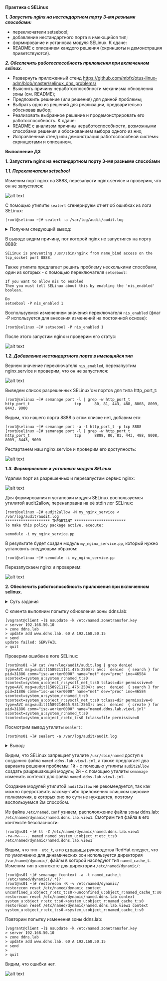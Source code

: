**Практика с SELinux**

***1. Запустить nginx на нестандартном порту 3-мя разными способами:***
- переключатели setsebool;
- добавление нестандартного порта в имеющийся тип;
- формирование и установка модуля SELinux.
К сдаче:
- README с описанием каждого решения (скриншоты и демонстрация приветствуются).

***2. Обеспечить работоспособность приложения при включенном selinux.***
- Развернуть приложенный стенд
https://github.com/mbfx/otus-linux-adm/blob/master/selinux_dns_problems/
- Выяснить причину неработоспособности механизма обновления зоны (см. README);
- Предложить решение (или решения) для данной проблемы;
- Выбрать одно из решений для реализации, предварительно обосновав выбор;
- Реализовать выбранное решение и продемонстрировать его работоспособность.
К сдаче:
- README с анализом причины неработоспособности, возможными способами решения и обоснованием выбора одного из них;
- Исправленный стенд или демонстрация работоспособной системы скриншотами и описанием.

**Выполнение ДЗ**

**1. Запустить nginx на нестандартном порту 3-мя разными способами**

***1.1. Переключатели setsebool***

Изменим порт nginx на 8888, перезапусти nginx.service и проверим, что он не запустился:

![alt text](screenshots/12-1.png)

С помощью утилиты `sealert` сгенерируем отчет об ошибках из лога SELinux:
```
[root@selinux ~]# sealert -a /var/log/audit/audit.log
```
<details>
  <summary>Получим следующий вывод:</summary>

```
100% done
found 1 alerts in /var/log/audit/audit.log
--------------------------------------------------------------------------------

SELinux is preventing /usr/sbin/nginx from name_bind access on the tcp_socket port 8888.

*****  Plugin bind_ports (92.2 confidence) suggests   ************************

If you want to allow /usr/sbin/nginx to bind to network port 8888
Then you need to modify the port type.
Do
# semanage port -a -t PORT_TYPE -p tcp 8888
    where PORT_TYPE is one of the following: http_cache_port_t, http_port_t, jboss_management_port_t, jboss_messaging_port_t, ntop_port_t, puppet_port_t.

*****  Plugin catchall_boolean (7.83 confidence) suggests   ******************

If you want to allow nis to enabled
Then you must tell SELinux about this by enabling the 'nis_enabled' boolean.

Do
setsebool -P nis_enabled 1

*****  Plugin catchall (1.41 confidence) suggests   **************************

If you believe that nginx should be allowed name_bind access on the port 8888 tcp_socket by default.
Then you should report this as a bug.
You can generate a local policy module to allow this access.
Do
allow this access for now by executing:
# ausearch -c 'nginx' --raw | audit2allow -M my-nginx
# semodule -i my-nginx.pp


Additional Information:
Source Context                system_u:system_r:httpd_t:s0
Target Context                system_u:object_r:unreserved_port_t:s0
Target Objects                port 8888 [ tcp_socket ]
Source                        nginx
Source Path                   /usr/sbin/nginx
Port                          8888
Host                          <Unknown>
Source RPM Packages           nginx-1.16.1-1.el7.x86_64
Target RPM Packages           
Policy RPM                    selinux-policy-3.13.1-266.el7.noarch
Selinux Enabled               True
Policy Type                   targeted
Enforcing Mode                Enforcing
Host Name                     selinux
Platform                      Linux selinux 3.10.0-957.12.2.el7.x86_64 #1 SMP
                              Tue May 14 21:24:32 UTC 2019 x86_64 x86_64
Alert Count                   3
First Seen                    2020-05-11 13:36:54 UTC
Last Seen                     2020-05-11 13:37:15 UTC
Local ID                      bbb0a01d-870b-493d-94c5-f5b89125c013

Raw Audit Messages
type=AVC msg=audit(1589204235.192:846): avc:  denied  { name_bind } for  pid=4518 comm="nginx" src=8888 scontext=system_u:system_r:httpd_t:s0 tcontext=system_u:object_r:unreserved_port_t:s0 tclass=tcp_socket permissive=0


type=SYSCALL msg=audit(1589204235.192:846): arch=x86_64 syscall=bind success=no exit=EACCES a0=6 a1=56417dc9b6b8 a2=10 a3=7fff89962340 items=0 ppid=1 pid=4518 auid=4294967295 uid=0 gid=0 euid=0 suid=0 fsuid=0 egid=0 sgid=0 fsgid=0 tty=(none) ses=4294967295 comm=nginx exe=/usr/sbin/nginx subj=system_u:system_r:httpd_t:s0 key=(null)

Hash: nginx,httpd_t,unreserved_port_t,tcp_socket,name_bind
```

</details>

В выводе видим причину, пот которой nginx не запустился на порту 8888:
```
SELinux is preventing /usr/sbin/nginx from name_bind access on the tcp_socket port 8888.
```
Также утилита предлагает решить проблему несколькими способами, один из которых - с помощью переключателя `setsebool`:
```
If you want to allow nis to enabled
Then you must tell SELinux about this by enabling the 'nis_enabled' boolean.

Do
setsebool -P nis_enabled 1
```
Воспользуемся изменением значения переключателя `nis_enabled` (флаг -P используется для внесения изменений на постоянной основе):
```
[root@selinux ~]# setsebool -P nis_enabled 1
```
После этого запустим nginx и проверим его статус:

![alt text](screenshots/12-2.png)

***1.2. Добавление нестандартного порта в имеющийся тип***

Вернем значение переключателя `nis_enabled`, перезапустим nginx.service и проверим, что он не запустился:

![alt text](screenshots/12-3.png)

Выведем список разрешенных SELinux'ом портов для типа http_port_t:
```
[root@selinux ~]# semanage port -l | grep -w http_port_t
http_port_t                    tcp      80, 81, 443, 488, 8008, 8009, 8443, 9000
```
Видим, что нашего порта 8888 в этом списке нет, добавим его:
```
[root@selinux ~]# semanage port -a -t http_port_t -p tcp 8888
[root@selinux ~]# semanage port -l | grep -w http_port_t
http_port_t                    tcp      8888, 80, 81, 443, 488, 8008, 8009, 8443, 9000
```
Рестартанем наш nginx.service и проверим его доступность:

![alt text](screenshots/12-4.png)

***1.3. Формирование и установка модуля SELinux***

Удалим порт из разрешенных и перезапустим сервис nginx:

![alt text](screenshots/12-5.png)

Для формирования и установки модуля SELinux воспользуемся утилитой audit2allow, перенаправив на её stdin лог SELinux:
```
[root@selinux ~]# audit2allow -M my_nginx_service < /var/log/audit/audit.log 
******************** IMPORTANT ***********************
To make this policy package active, execute:

semodule -i my_nginx_service.pp
```
В результате будет создан модуль `my_nginx_service.pp`, который нужно установить следующим образом:
```
[root@selinux ~]# semodule -i my_nginx_service.pp
```
Перезапускаем nginx и проверяем:

![alt text](screenshots/12-6.png)

**2. Обеспечить работоспособность приложения при включенном selinux.**

<details>
  <summary>Суть задания</summary>

```
  Инженер настроил следующую схему:

    ns01 - DNS-сервер (192.168.50.10);
    client - клиентская рабочая станция (192.168.50.15).

При попытке удаленно (с рабочей станции) внести изменения в зону ddns.lab происходит следующее:

[vagrant@client ~]$ nsupdate -k /etc/named.zonetransfer.key
> server 192.168.50.10
> zone ddns.lab
> update add www.ddns.lab. 60 A 192.168.50.15
> send
update failed: SERVFAIL
>

Инженер перепроверил содержимое конфигурационных файлов и, убедившись, что с ними всё в порядке, предположил, что данная ошибка связана с SELinux.

В данной работе предлагается разобраться с возникшей ситуацией.
Задание

    Выяснить причину неработоспособности механизма обновления зоны.
    Предложить решение (или решения) для данной проблемы.
    Выбрать одно из решений для реализации, предварительно обосновав выбор.
    Реализовать выбранное решение и продемонстрировать его работоспособность.
```

</details>

С клиента выполним попытку обновления зоны ddns.lab:
```
[vagrant@client ~]$ nsupdate -k /etc/named.zonetransfer.key
> server 192.168.50.10
> zone ddns.lab
> update add www.ddns.lab. 60 A 192.168.50.15
> send
update failed: SERVFAIL
> quit
```
Проверим ошибки в логе SELinux:
```
[root@ns01 ~]# cat /var/log/audit/audit.log | grep denied
type=AVC msg=audit(1589211171.476:2503): avc:  denied  { search } for  pid=31886 comm="isc-worker0000" name="net" dev="proc" ino=46584 scontext=system_u:system_r:named_t:s0 tcontext=system_u:object_r:sysctl_net_t:s0 tclass=dir permissive=0
type=AVC msg=audit(1589211171.476:2504): avc:  denied  { search } for  pid=31886 comm="isc-worker0000" name="net" dev="proc" ino=46584 scontext=system_u:system_r:named_t:s0 tcontext=system_u:object_r:sysctl_net_t:s0 tclass=dir permissive=0
type=AVC msg=audit(1589214645.931:2563): avc:  denied  { create } for  pid=31886 comm="isc-worker0000" name="named.ddns.lab.view1.jnl" scontext=system_u:system_r:named_t:s0 tcontext=system_u:object_r:etc_t:s0 tclass=file permissive=0
```

Посмотрим вывод утилиты `sealert`:
```
[root@ns01 ~]# sealert -a /var/log/audit/audit.log
```
<details>
  <summary>Вывод:</summary>

```
100% done
found 2 alerts in /var/log/audit/audit.log
--------------------------------------------------------------------------------

SELinux is preventing /usr/sbin/named from search access on the directory net.

*****  Plugin catchall (100. confidence) suggests   **************************

If you believe that named should be allowed search access on the net directory by default.
Then you should report this as a bug.
You can generate a local policy module to allow this access.
Do
allow this access for now by executing:
# ausearch -c 'isc-worker0000' --raw | audit2allow -M my-iscworker0000
# semodule -i my-iscworker0000.pp


Additional Information:
Source Context                system_u:system_r:named_t:s0
Target Context                system_u:object_r:sysctl_net_t:s0
Target Objects                net [ dir ]
Source                        isc-worker0000
Source Path                   /usr/sbin/named
Port                          <Unknown>
Host                          <Unknown>
Source RPM Packages           bind-9.11.4-16.P2.el7_8.2.x86_64
Target RPM Packages           
Policy RPM                    selinux-policy-3.13.1-229.el7_6.12.noarch
Selinux Enabled               True
Policy Type                   targeted
Enforcing Mode                Enforcing
Host Name                     ns01
Platform                      Linux ns01 3.10.0-957.12.2.el7.x86_64 #1 SMP Tue
                              May 14 21:24:32 UTC 2019 x86_64 x86_64
Alert Count                   1
First Seen                    2020-05-11 15:32:51 UTC
Last Seen                     2020-05-11 15:32:51 UTC
Local ID                      10882f72-f2f1-49ac-bc97-43f2a343de62

Raw Audit Messages
type=AVC msg=audit(1589211171.476:2503): avc:  denied  { search } for  pid=31886 comm="isc-worker0000" name="net" dev="proc" ino=46584 scontext=system_u:system_r:named_t:s0 tcontext=system_u:object_r:sysctl_net_t:s0 tclass=dir permissive=0


type=SYSCALL msg=audit(1589211171.476:2503): arch=x86_64 syscall=open success=no exit=EACCES a0=7f3cc3330760 a1=0 a2=1b6 a3=24 items=0 ppid=31884 pid=31886 auid=4294967295 uid=25 gid=25 euid=25 suid=25 fsuid=25 egid=25 sgid=25 fsgid=25 tty=(none) ses=4294967295 comm=isc-worker0000 exe=/usr/sbin/named subj=system_u:system_r:named_t:s0 key=(null)

Hash: isc-worker0000,named_t,sysctl_net_t,dir,search

--------------------------------------------------------------------------------

SELinux is preventing /usr/sbin/named from create access on the file named.ddns.lab.view1.jnl.

*****  Plugin catchall_labels (83.8 confidence) suggests   *******************

If you want to allow named to have create access on the named.ddns.lab.view1.jnl file
Then you need to change the label on named.ddns.lab.view1.jnl
Do
# semanage fcontext -a -t FILE_TYPE 'named.ddns.lab.view1.jnl'
where FILE_TYPE is one of the following: dnssec_trigger_var_run_t, ipa_var_lib_t, krb5_host_rcache_t, krb5_keytab_t, named_cache_t, named_log_t, named_tmp_t, named_var_run_t, named_zone_t.
Then execute:
restorecon -v 'named.ddns.lab.view1.jnl'


*****  Plugin catchall (17.1 confidence) suggests   **************************

If you believe that named should be allowed create access on the named.ddns.lab.view1.jnl file by default.
Then you should report this as a bug.
You can generate a local policy module to allow this access.
Do
allow this access for now by executing:
# ausearch -c 'isc-worker0000' --raw | audit2allow -M my-iscworker0000
# semodule -i my-iscworker0000.pp


Additional Information:
Source Context                system_u:system_r:named_t:s0
Target Context                system_u:object_r:etc_t:s0
Target Objects                named.ddns.lab.view1.jnl [ file ]
Source                        isc-worker0000
Source Path                   /usr/sbin/named
Port                          <Unknown>
Host                          <Unknown>
Source RPM Packages           bind-9.11.4-16.P2.el7_8.2.x86_64
Target RPM Packages           
Policy RPM                    selinux-policy-3.13.1-229.el7_6.12.noarch
Selinux Enabled               True
Policy Type                   targeted
Enforcing Mode                Enforcing
Host Name                     ns01
Platform                      Linux ns01 3.10.0-957.12.2.el7.x86_64 #1 SMP Tue
                              May 14 21:24:32 UTC 2019 x86_64 x86_64
Alert Count                   2
First Seen                    2020-05-11 16:30:45 UTC
Last Seen                     2020-05-11 16:33:57 UTC
Local ID                      df3f2c91-3ace-48f8-9d70-b48bd5e9fbda

Raw Audit Messages
type=AVC msg=audit(1589214837.538:2564): avc:  denied  { create } for  pid=31886 comm="isc-worker0000" name="named.ddns.lab.view1.jnl" scontext=system_u:system_r:named_t:s0 tcontext=system_u:object_r:etc_t:s0 tclass=file permissive=0


type=SYSCALL msg=audit(1589214837.538:2564): arch=x86_64 syscall=open success=no exit=EACCES a0=7f3cc4b7a050 a1=241 a2=1b6 a3=24 items=0 ppid=1 pid=31886 auid=4294967295 uid=25 gid=25 euid=25 suid=25 fsuid=25 egid=25 sgid=25 fsgid=25 tty=(none) ses=4294967295 comm=isc-worker0000 exe=/usr/sbin/named subj=system_u:system_r:named_t:s0 key=(null)

Hash: isc-worker0000,named_t,etc_t,file,create
```

</details>

Видим, что SELinux запрещает утилите `/usr/sbin/named` доступ к созданию файла `named.ddns.lab.view1.jnl`, а также предлагает два варианта решения проблемы:
1й - с помошью утилиты `audit2allow` создать ращрешающий модуль;
2й - с помощью утилиты `semanage` изменить контекст для файла `named.ddns.lab.view1.jnl`.

Создание модулей утилитой `audit2allow` не рекомендуется, так как можно предоставить какому-либо приложению слишком широкие полномочия, в которых оно по сути не нуждается, поэтому воспользуемся 2м способом.

Из файла `/etc/named.conf` узнаем, распололжение файла зоны ddns.lab: `/etc/named/dynamic/named.ddns.lab.view1`. Смотрим тип файла в его контексте безопасности:
```
[root@ns01 ~]# ll -Z /etc/named/dynamic/named.ddns.lab.view1
-rw-rw----. named named system_u:object_r:etc_t:s0       /etc/named/dynamic/named.ddns.lab.view1
```
Видим, что тип - `etc_t`, а из [страницы](https://access.redhat.com/documentation/en-us/red_hat_enterprise_linux/7/html/selinux_users_and_administrators_guide/sect-managing_confined_services-bind-configuration_examples/) руководства RedHat следует, что по умолчанию для динамических зон используется директория `/var/named/dynamic/`, файлы в которой наследуют тип `named_cache_t`. Изменим тип в контексте для директории  `/etc/named/dynamic/`:
```
[root@ns01 ~]# semanage fcontext -a -t named_cache_t '/etc/named/dynamic(/.*)?'
[root@ns01 ~]# restorecon -R -v /etc/named/dynamic/
restorecon reset /etc/named/dynamic context unconfined_u:object_r:etc_t:s0->unconfined_u:object_r:named_cache_t:s0
restorecon reset /etc/named/dynamic/named.ddns.lab context system_u:object_r:etc_t:s0->system_u:object_r:named_cache_t:s0
restorecon reset /etc/named/dynamic/named.ddns.lab.view1 context system_u:object_r:etc_t:s0->system_u:object_r:named_cache_t:s0
```
Повторим попытку изменения зоны ddns.lab:
```
[vagrant@client ~]$ nsupdate -k /etc/named.zonetransfer.key
> server 192.168.50.10
> zone ddns.lab
> update add www.ddns.lab. 60 A 192.168.50.15
> send
> 
> quit
```
Видим, что ошибки нет.

![alt text](screenshots/12-7.png)












 









